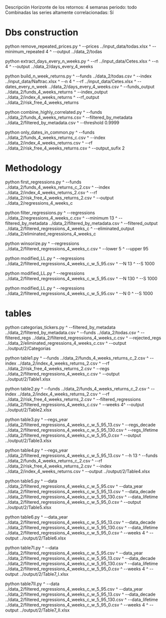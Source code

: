 Descripción
Horizonte de los retornos: 4 semanas
periodo: todo
Combinadas las series altamente correlacionadas: Sí

# Dbs construction

python remove_repeated_prices.py ^
    --prices            ../input_data/todas.xlsx ^
    --minimum_repeated  4 ^
    --output            ../data_2/todas

python extract_days_every_n_weeks.py ^
    --rf     ../input_data/Cetes.xlsx ^
    --n      4 ^
    --output ../data_2/days_every_4_weeks

python build_n_week_returns.py ^
    --funds                ../data_2/todas.csv ^
    --index                ../input_data/Naftrac.xlsx ^
    --n                    4 ^
    --rf                   ../input_data/Cetes.xlsx ^
    --dates_every_n_week   ../data_2/days_every_4_weeks.csv ^
    --funds_output         ../data_2/funds_4_weeks_returns ^
    --index_output         ../data_2/index_4_weeks_returns ^
    --rf_output            ../data_2/risk_free_4_weeks_returns

python combine_highly_correlated.py ^
    --funds                 ../data_2/funds_4_weeks_returns.csv ^
    --filtered_by_metadata  ../data_2/filtered_by_metadata.csv ^
    --threshold             0.9999

python only_dates_in_common.py ^
    --funds          ../data_2/funds_4_weeks_returns_c.csv ^
    --index          ../data_2/index_4_weeks_returns.csv ^
    --rf             ../data_2/risk_free_4_weeks_returns.csv ^
    --output_sufix   2

# Methodology

python first_regressions.py ^
    --funds  ../data_2/funds_4_weeks_returns_c_2.csv ^
    --index  ../data_2/index_4_weeks_returns_2.csv ^
    --rf     ../data_2/risk_free_4_weeks_returns_2.csv ^
    --output ../data_2/regressions_4_weeks_c

python filter_regressions.py ^
    --regressions          ../data_2/regressions_4_weeks_c.csv ^
    --minimum              13 ^
    --filtered_by_metadata ../data_2/filtered_by_metadata.csv ^
    --filtered_output      ../data_2/filtered_regressions_4_weeks_c ^
    --eliminated_output    ../data_2/eliminated_regressions_4_weeks_c

python winsorize.py ^
    --regressions ../data_2/filtered_regressions_4_weeks_c.csv ^
    --lower 5 ^
    --upper 95

python modified_LL.py ^
    --regressions ../data_2/filtered_regressions_4_weeks_c_w_5_95.csv ^
    --N 13 ^
    --S 1000

python modified_LL.py ^
    --regressions ../data_2/filtered_regressions_4_weeks_c_w_5_95.csv ^
    --N 130 ^
    --S 1000

python modified_LL.py ^
    --regressions ../data_2/filtered_regressions_4_weeks_c_w_5_95.csv ^
    --N 0 ^
    --S 1000

# tables

python categorias_tickers.py ^
    --filtered_by_metadata   ../data_2/filtered_by_metadata.csv ^
    --funds                  ../data_2/todas.csv ^
    --filtered_regs          ../data_2/filtered_regressions_4_weeks_c.csv ^
    --rejected_regs          ../data_2/eliminated_regressions_4_weeks_c.csv ^
    --output                 ../output/2/Categorias

python table1.py ^
    --funds        ../data_2/funds_4_weeks_returns_c_2.csv ^
    --index        ../data_2/index_4_weeks_returns_2.csv ^
    --rf           ../data_2/risk_free_4_weeks_returns_2.csv ^
    --regs         ../data_2/filtered_regressions_4_weeks_c.csv  ^
    --output       ../output/2/Table1.xlsx

python table2.py ^
    --funds                 ../data_2/funds_4_weeks_returns_c_2.csv ^
    --index                 ../data_2/index_4_weeks_returns_2.csv ^
    --rf                    ../data_2/risk_free_4_weeks_returns_2.csv ^
    --filtered_regressions  ../data_2/filtered_regressions_4_weeks_c.csv ^
    --weeks                 4^
    --output                ../output/2/Table2.xlsx

python table3.py ^
    --regs_year         ../data_2/filtered_regressions_4_weeks_c_w_5_95_13.csv ^
    --regs_decade       ../data_2/filtered_regressions_4_weeks_c_w_5_95_130.csv ^
    --regs_lifetime     ../data_2/filtered_regressions_4_weeks_c_w_5_95_0.csv ^
    --output            ../output/2/Table3.xlsx

python table4.py ^
    --regs_year ../data_2/filtered_regressions_4_weeks_c_w_5_95_13.csv ^
    --h         13 ^
    --funds     ../data_2/funds_4_weeks_returns_c_2.csv ^
    --rf        ../data_2/risk_free_4_weeks_returns_2.csv ^
    --index     ../data_2/index_4_weeks_returns.csv ^
    --output    ../output/2/Table4.xlsx

python table5.py ^
    --data           ../data_2/filtered_regressions_4_weeks_c_w_5_95.csv ^
    --data_year      ../data_2/filtered_regressions_4_weeks_c_w_5_95_13.csv ^
    --data_decade    ../data_2/filtered_regressions_4_weeks_c_w_5_95_130.csv ^
    --data_lifetime  ../data_2/filtered_regressions_4_weeks_c_w_5_95_0.csv ^
    --output         ../output/2/Table5.xlsx

python table6.py ^
    --data_year      ../data_2/filtered_regressions_4_weeks_c_w_5_95_13.csv ^
    --data_decade    ../data_2/filtered_regressions_4_weeks_c_w_5_95_130.csv ^
    --data_lifetime  ../data_2/filtered_regressions_4_weeks_c_w_5_95_0.csv ^
    --weeks          4 ^
    --output         ../output/2/Table6.xlsx

python table7I.py ^
    --data           ../data_2/filtered_regressions_4_weeks_c_w_5_95.csv ^
    --data_year      ../data_2/filtered_regressions_4_weeks_c_w_5_95_13.csv ^
    --data_decade    ../data_2/filtered_regressions_4_weeks_c_w_5_95_130.csv ^
    --data_lifetime  ../data_2/filtered_regressions_4_weeks_c_w_5_95_0.csv ^
    --weeks          4 ^
    --output         ../output/2/Table7_I.xlsx

python table7II.py ^
    --data           ../data_2/filtered_regressions_4_weeks_c_w_5_95.csv ^
    --data_year      ../data_2/filtered_regressions_4_weeks_c_w_5_95_13.csv ^
    --data_decade    ../data_2/filtered_regressions_4_weeks_c_w_5_95_130.csv ^
    --data_lifetime  ../data_2/filtered_regressions_4_weeks_c_w_5_95_0.csv ^
    --weeks          4 ^
    --output         ../output/2/Table7_II.xlsx